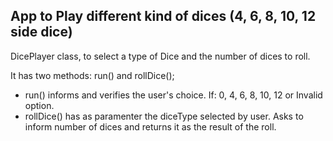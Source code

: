 ## App to Play different kind of dices (4, 6, 8, 10, 12 side dice)

DicePlayer class, to select a type of Dice and the number of dices to roll.

It has two methods: run() and rollDice();
 * run() informs and verifies the user's choice. If: 0, 4, 6, 8, 10, 12 or Invalid option.
 * rollDice() has as paramenter the diceType selected by user. Asks to inform number of dices and returns it as the result of the roll.
